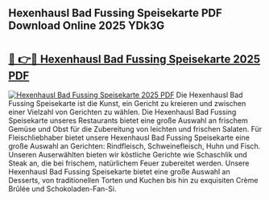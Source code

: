 ## Hexenhausl Bad Fussing Speisekarte PDF Download Online 2025 YDk3G

# <h2><a href="http://gca0irt.nevu.top/?p=Hexenhausl+Bad+Fussing+Speisekarte">🔗 👉🔴 Hexenhausl Bad Fussing Speisekarte 2025 PDF</a></h2>

[![Hexenhausl Bad Fussing Speisekarte 2025 PDF](https://i.imgur.com/dBaPXMq.png)](http://gca0irt.nevu.top/?p=Hexenhausl+Bad+Fussing+Speisekarte)
Die Hexenhausl Bad Fussing Speisekarte ist die Kunst, ein Gericht zu kreieren und zwischen einer Vielzahl von Gerichten zu wählen. Die Hexenhausl Bad Fussing Speisekarte unseres Restaurants bietet eine große Auswahl an frischem Gemüse und Obst für die Zubereitung von leichten und frischen Salaten. Für Fleischliebhaber bietet unsere Hexenhausl Bad Fussing Speisekarte eine große Auswahl an Gerichten: Rindfleisch, Schweinefleisch, Huhn und Fisch. Unseren Auserwählten bieten wir köstliche Gerichte wie Schaschlik und Steak an, die bei frischem, natürlichem Feuer zubereitet werden. Unsere Hexenhausl Bad Fussing Speisekarte bietet eine große Auswahl an Desserts, von traditionellen Torten und Kuchen bis hin zu exquisiten Crème Brûlée und Schokoladen-Fan-Si.
